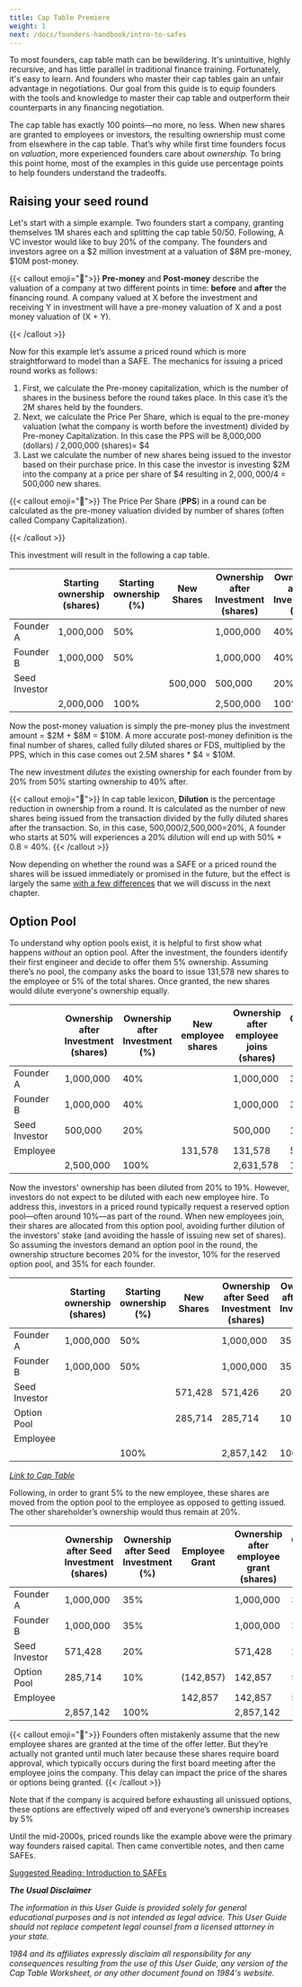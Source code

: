 ```yaml
---
title: Cap Table Premiere
weight: 1
next: /docs/founders-handbook/intro-to-safes
---
```


To most founders, cap table math can be bewildering. It's unintuitive, highly recursive, and has little parallel in traditional finance training. Fortunately, it's easy to learn. And founders who master their cap tables gain an unfair advantage in negotiations. Our goal from this guide is to equip founders with the tools and knowledge to master their cap table and outperform their counterparts in any financing negotiation. 

The cap table has exactly 100 points—no more, no less. When new shares are granted to employees or investors, the resulting ownership must come from elsewhere in the cap table. That’s why while first time founders focus on *valuation*, more experienced founders care about *ownership.* To bring this point home, most of the examples in this guide use percentage points to help founders understand the tradeoffs. 

## Raising your seed round

Let's start with a simple example. Two founders start a company, granting themselves 1M shares each and splitting the cap table 50/50. Following, A VC investor would like to buy 20% of the company.  The founders and investors agree on a $2 million investment at a valuation of $8M pre-money, $10M post-money.

{{< callout emoji="📢">}}
**Pre-money** and **Post-money** describe the valuation of a company at two different points in time: **before** and **after** the financing round.  A company valued at X before the investment and receiving Y in investment will have a pre-money valuation of X and a post money valuation of (X + Y).

{{< /callout >}}

Now for this example let’s assume a priced round which is more straightforward to model than a SAFE. The mechanics for issuing a priced round works as follows:

1. First, we calculate the Pre-money capitalization, which is the number of shares in the business before the round takes place.  In this case it’s the 2M shares held by the founders.
2. Next, we calculate the Price Per Share, which is equal to the pre-money valuation (what the company is worth before the investment) divided by Pre-money Capitalization. In this case the PPS will be 8,000,000 (dollars) / 2,000,000 (shares)= $4 
3. Last we calculate the number of new shares being issued to the investor based on their purchase price.  In this case the investor is investing $2M into the company at a price per share of $4 resulting in $2,000,000/$4 = 500,000 new shares. 

{{< callout emoji="📢">}}
The Price Per Share (**PPS**) in a round can be calculated as the pre-money valuation divided by number of shares (often called Company Capitalization).

{{< /callout >}}

This investment will result in the following a cap table.

|  | Starting ownership (shares) | Starting ownership (%) | New Shares | Ownership after Investment (shares) | Ownership after Investment (%) |
| --- | --- | --- | --- | --- | --- |
| Founder A | 1,000,000 | 50%  |  | 1,000,000 | 40%  |
| Founder B | 1,000,000 | 50% |  | 1,000,000 | 40%  |
| Seed Investor |  |  | 500,000 | 500,000 | 20%  |
|  | 2,000,000 | 100% |  | 2,500,000 | 100% |

Now the post-money valuation is simply the pre-money plus the investment amount = $2M + $8M = $10M.  A more accurate post-money definition is the final number of shares, called fully diluted shares or FDS, multiplied by the PPS, which in this case comes out 2.5M shares * $4 = $10M.  

The new investment *dilutes* the existing ownership for each founder from by 20% from 50% starting ownership to 40% after. 

{{< callout emoji="📢">}}
In cap table lexicon, **Dilution** is the percentage reduction in ownership from a round. It is calculated as the number of new shares being issued from the transaction divided by the fully diluted shares after the transaction. So, in this case, 500,000/2,500,000=20%,  A founder who starts at 50% will experiences a 20% dilution will end up with 50% * 0.8  = 40%.
{{< /callout >}}


Now depending on whether the round was a SAFE or a priced round the shares will be issued immediately or promised in the future, but the effect is largely the same [with a few differences](SAFE%20vs%20Priced%20Round%203c5a0edb257449558cf968f5ded58812.md) that we will discuss in the next chapter. 

## Option Pool

To understand why option pools exist, it is helpful to first show what happens *without* an option pool. After the investment, the founders identify their first engineer and decide to offer them 5% ownership. Assuming there’s no pool, the company asks the board to issue 131,578 new shares to the employee or 5% of the total shares. Once granted, the new shares would dilute everyone's ownership equally.

|  | Ownership after Investment (shares) | Ownership after Investment (%) | New employee shares | Ownership after employee joins (shares) | Ownership after employee joins (%) |
| --- | --- | --- | --- | --- | --- |
| Founder A | 1,000,000 | 40%  |  | 1,000,000 | 38.00% |
| Founder B | 1,000,000 | 40%  |  | 1,000,000 | 38.00% |
| Seed Investor | 500,000 | 20%  |  | 500,000 | 19.00% |
| Employee |  |  | 131,578 | 131,578 | 5.00% |
|  | 2,500,000 | 100% |  | 2,631,578 | 100% |

Now the investors' ownership has been diluted from 20% to 19%. However, investors do not expect to be diluted with each new employee hire. To address this, investors in a priced round typically request a reserved option pool—often around 10%—as part of the round. When new employees join, their shares are allocated from this option pool, avoiding further dilution of the investors' stake (and avoiding the hassle of issuing new set of shares). So assuming the investors demand an option pool in the round, the ownership structure becomes 20% for the investor, 10% for the reserved option pool, and 35% for each founder. 

|  | Starting ownership (shares) | Starting ownership (%) | New Shares | Ownership after Seed Investment (shares) | Ownership after Seed Investment (%) |
| --- | --- | --- | --- | --- | --- |
| Founder A | 1,000,000 | 50% |  | 1,000,000 | 35% |
| Founder B | 1,000,000 | 50% |  | 1,000,000 | 35% |
| Seed Investor |  |  | 571,428 | 571,426 | 20% |
| Option Pool |  |  | 285,714 | 285,714 | 10% |
| Employee |  |  |  |  |  |
|  |  | 100% |  | 2,857,142 | 100% |

[*Link to Cap Table*](https://1984vc.github.io/startup-finance/safe-conversion#AAN4IgTg9g7gIghgFziAXAbVASwCapABhABoQEBPABwFM8BjCAWwYgDtiQW4GaUQAxCAFcW2KmAAEAQXYBnABZwwVGagCM.DZpLQWY.ZgoAFWglQBWfCWyYANoIRVsx0ygDMZgHSb877.5JwNjbQMFQ2VA6oCGCCVAC.RFi4vKrs5NR0jMxsJJzceALCohIAQrIKSioo6t6WIDp6cgbO5nXWdg5OJqjuXpq._WYBQSFhETzRsQlJeABMaZQ8IPRMrOx5SwCSMjKx2OIA8hQImKwqJPKKyqh1DWD6Rt0obbb2ji3Pw8GwY5Eok_FEiAcHgABwLDK8GRiTDXXJcJYAZSojnEmxYADdlAgIGB2JhMdjuCwXLNanVLpVzAB2VQAFlmADZtFBdPcmo8XKoAJwebn87mzAX81xfUbhP4AM0C0LiAF0SBQlABZVhUMioUHkkhIMAAcwiRxOZ0MEAgNjUdWEgmh2CNpxYVTqChkADkqFAAEpCERRGLxIA=)

Following, in order to grant 5% to the new employee, these shares are moved from the option pool to the employee as opposed to getting issued.  The other shareholder’s ownership would thus remain at 20%.

|  | Ownership after Seed Investment (shares) | Ownership after Seed Investment (%) | Employee Grant  | Ownership after employee grant (shares) | Ownership after employee grant (%) |
| --- | --- | --- | --- | --- | --- |
| Founder A | 1,000,000 | 35% |  | 1,000,000 | 35% |
| Founder B | 1,000,000 | 35% |  | 1,000,000 | 35% |
| Seed Investor | 571,428 | 20% |  | 571,428 | 20% |
| Option Pool | 285,714 | 10% | (142,857) | 142,857 | 5% |
| Employee |  |  | 142,857 | 142,857 | 5% |
|  | 2,857,142 | 100% |  | 2,857,142 | 100% |

{{< callout emoji="📢">}}
Founders often mistakenly assume that the new employee shares are granted at the time of the offer letter. But they’re actually not granted until much later because these shares require board approval, which typically occurs during the first board meeting after the employee joins the company. This delay can impact the price of the shares or options being granted.
{{< /callout >}}


Note that if the company is acquired before exhausting all unissued options, these options are effectively wiped off and everyone’s ownership increases by 5%

Until the mid-2000s, priced rounds like the example above were the primary way founders raised capital. Then came convertible notes, and then came SAFEs.

[Suggested Reading: Introduction to SAFEs](Introduction%20to%20SAFEs%20f6e49d655a4b43a39b10c934addc1aa6.md)

***The Usual Disclaimer***

*The information in this User Guide is provided solely for general educational purposes and is not intended as legal advice. This User Guide should not replace competent legal counsel from a licensed attorney in your state.*

*1984 and its affiliates expressly disclaim all responsibility for any consequences resulting from the use of this User Guide, any version of the Cap Table Worksheet, or any other document found on 1984's website.*
